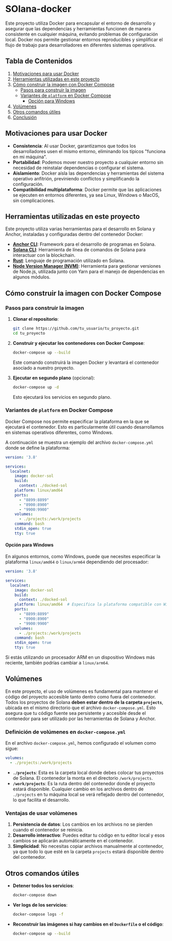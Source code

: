 # SOlana-docker 

Este proyecto utiliza Docker para encapsular el entorno de desarrollo y asegurar que las dependencias y herramientas funcionen de manera consistente en cualquier máquina, evitando problemas de configuración local. Docker nos permite gestionar entornos reproducibles y simplificar el flujo de trabajo para desarrolladores en diferentes sistemas operativos.
## Tabla de Contenidos
1. [Motivaciones para usar Docker](#motivaciones-para-usar-docker)
2. [Herramientas utilizadas en este proyecto](#herramientas-utilizadas-en-este-proyecto)
3. [Cómo construir la imagen con Docker Compose](#cómo-construir-la-imagen-con-docker-compose)
   - [Pasos para construir la imagen](#pasos-para-construir-la-imagen)
   - [Variantes de `platform` en Docker Compose](#variantes-de-platform-en-docker-compose)
     - [Opción para Windows](#opción-para-windows)
4. [Volúmenes](#volúmenes)
5. [Otros comandos útiles](#otros-comandos-útiles)
6. [Conclusión](#conclusión)


## Motivaciones para usar Docker

- **Consistencia**: Al usar Docker, garantizamos que todos los desarrolladores usen el mismo entorno, eliminando los típicos "funciona en mi máquina".
- **Portabilidad**: Podemos mover nuestro proyecto a cualquier entorno sin necesidad de reinstalar dependencias o configurar el sistema.
- **Aislamiento**: Docker aísla las dependencias y herramientas del sistema operativo anfitrión, previniendo conflictos y simplificando la configuración.
- **Compatibilidad multiplataforma**: Docker permite que las aplicaciones se ejecuten en entornos diferentes, ya sea Linux, Windows o MacOS, sin complicaciones.

## Herramientas utilizadas en este proyecto

Este proyecto utiliza varias herramientas para el desarrollo en Solana y Anchor, instaladas y configuradas dentro del contenedor Docker:

- **[Anchor CLI](https://github.com/coral-xyz/anchor)**: Framework para el desarrollo de programas en Solana.
- **[Solana CLI](https://docs.solana.com/cli)**: Herramienta de línea de comandos de Solana para interactuar con la blockchain.
- **[Rust](https://www.rust-lang.org/)**: Lenguaje de programación utilizado en Solana.
- **[Node Version Manager (NVM)](https://github.com/nvm-sh/nvm)**: Herramienta para gestionar versiones de Node.js, utilizada junto con Yarn para el manejo de dependencias en algunos módulos.

## Cómo construir la imagen con Docker Compose

### Pasos para construir la imagen

1. **Clonar el repositorio**:
   ```bash
   git clone https://github.com/tu_usuario/tu_proyecto.git
   cd tu_proyecto
   ```

2. **Construir y ejecutar los contenedores con Docker Compose**:
   ```bash
   docker-compose up --build
   ```

   Este comando construirá la imagen Docker y levantará el contenedor asociado a nuestro proyecto.

3. **Ejecutar en segundo plano** (opcional):
   ```bash
   docker-compose up -d
   ```

   Esto ejecutará los servicios en segundo plano.

### Variantes de `platform` en Docker Compose

Docker Compose nos permite especificar la plataforma en la que se ejecutará el contenedor. Esto es particularmente útil cuando desarrollamos en sistemas operativos diferentes, como Windows.

A continuación se muestra un ejemplo del archivo `docker-compose.yml` donde se define la plataforma:

```yaml
version: '3.8'

services:
  localnet:
    image: docker-sol
    build:
      context: ./docked-sol
    platform: linux/amd64
    ports:
      - "8899:8899"
      - "8900:8900"
      - "9900:9900"
    volumes:
      - ./projects:/work/projects
    command: bash
    stdin_open: true
    tty: true
```

#### Opción para Windows

En algunos entornos, como Windows, puede que necesites especificar la plataforma `linux/amd64` o `linux/arm64` dependiendo del procesador:

```yaml
version: '3.8'

services:
  localnet:
    image: docker-sol
    build:
      context: ./docked-sol
    platform: linux/amd64  # Especifica la plataforma compatible con Windows
    ports:
      - "8899:8899"
      - "8900:8900"
      - "9900:9900"
    volumes:
      - ./projects:/work/projects
    command: bash
    stdin_open: true
    tty: true
```

Si estás utilizando un procesador ARM en un dispositivo Windows más reciente, también podrías cambiar a `linux/arm64`.

## Volúmenes

En este proyecto, el uso de volúmenes es fundamental para mantener el código del proyecto accesible tanto dentro como fuera del contenedor. Todos los proyectos de Solana **deben estar dentro de la carpeta `projects`**, ubicada en el mismo directorio que el archivo `docker-compose.yml`. Esto asegura que tu código fuente sea persistente y accesible desde el contenedor para ser utilizado por las herramientas de Solana y Anchor.

### Definición de volúmenes en `docker-compose.yml`

En el archivo `docker-compose.yml`, hemos configurado el volumen como sigue:

```yaml
volumes:
  - ./projects:/work/projects
```

- **`./projects`**: Esta es la carpeta local donde debes colocar tus proyectos de Solana. El contenedor la monta en el directorio `/work/projects`.
- **`/work/projects`**: Es la ruta dentro del contenedor donde el proyecto estará disponible. Cualquier cambio en los archivos dentro de `./projects` en tu máquina local se verá reflejado dentro del contenedor, lo que facilita el desarrollo.

### Ventajas de usar volúmenes

1. **Persistencia de datos**: Los cambios en los archivos no se pierden cuando el contenedor se reinicia.
2. **Desarrollo interactivo**: Puedes editar tu código en tu editor local y esos cambios se aplicarán automáticamente en el contenedor.
3. **Simplicidad**: No necesitas copiar archivos manualmente al contenedor, ya que todo lo que esté en la carpeta `projects` estará disponible dentro del contenedor.

## Otros comandos útiles

- **Detener todos los servicios**:
  ```bash
  docker-compose down
  ```

- **Ver logs de los servicios**:
  ```bash
  docker-compose logs -f
  ```

- **Reconstruir las imágenes si hay cambios en el `Dockerfile` o el código**:
  ```bash
  docker-compose up --build
  ```

